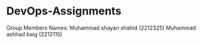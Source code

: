 # DevOps-Assignments
Group Members Names:
Muhammad shayan shahid (2212325)
Muhammad ashhad baig (2212115)
